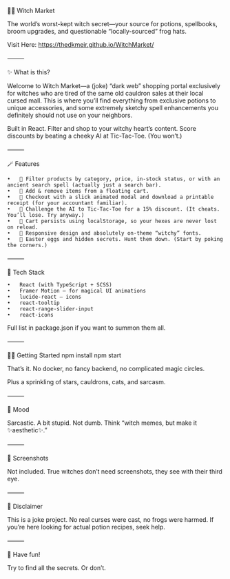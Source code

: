 🧙‍♀️ Witch Market

The world’s worst-kept witch secret—your source for potions, spellbooks, broom upgrades, and questionable “locally-sourced” frog hats.

Visit Here:
https://thedkmeir.github.io/WitchMarket/

⸻

✨ What is this?

Welcome to Witch Market—a (joke) “dark web” shopping portal exclusively for witches who are tired of the same old cauldron sales at their local cursed mall. This is where you’ll find everything from exclusive potions to unique accessories, and some extremely sketchy spell enhancements you definitely should not use on your neighbors.

Built in React. Filter and shop to your witchy heart’s content. Score discounts by beating a cheeky AI at Tic-Tac-Toe. (You won’t.)

⸻

🪄 Features

	•	🧹 Filter products by category, price, in-stock status, or with an ancient search spell (actually just a search bar).
	•	🛒 Add & remove items from a floating cart.
	•	🧾 Checkout with a slick animated modal and download a printable receipt (for your accountant familiar).
	•	🎲 Challenge the AI to Tic-Tac-Toe for a 15% discount. (It cheats. You’ll lose. Try anyway.)
	•	🦴 Cart persists using localStorage, so your hexes are never lost on reload.
	•	💅 Responsive design and absolutely on-theme “witchy” fonts.
	•	🥚 Easter eggs and hidden secrets. Hunt them down. (Start by poking the corners.)

⸻

🧪 Tech Stack

	•	React (with TypeScript + SCSS)
	•	Framer Motion — for magical UI animations
	•	lucide-react — icons
	•	react-tooltip
	•	react-range-slider-input
	•	react-icons

Full list in package.json if you want to summon them all.

⸻

🧙‍♂️ Getting Started
npm install
npm start

That’s it. No docker, no fancy backend, no complicated magic circles.

Plus a sprinkling of stars, cauldrons, cats, and sarcasm.

⸻

🦇 Mood

Sarcastic. A bit stupid. Not dumb.
Think “witch memes, but make it ✨aesthetic✨.”

⸻

📸 Screenshots

Not included. True witches don’t need screenshots, they see with their third eye.

⸻

👻 Disclaimer

This is a joke project. No real curses were cast, no frogs were harmed.
If you’re here looking for actual potion recipes, seek help.

⸻

🌠 Have fun!

Try to find all the secrets. Or don’t.
